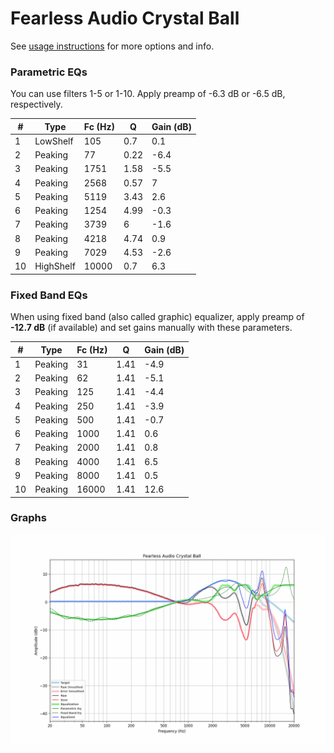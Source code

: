 # Fearless Audio Crystal Ball
See [usage instructions](https://github.com/jaakkopasanen/AutoEq#usage) for more options and info.

### Parametric EQs
You can use filters 1-5 or 1-10. Apply preamp of -6.3 dB or -6.5 dB, respectively.

|   # | Type      |   Fc (Hz) |    Q |   Gain (dB) |
|-----|-----------|-----------|------|-------------|
|   1 | LowShelf  |       105 | 0.7  |         0.1 |
|   2 | Peaking   |        77 | 0.22 |        -6.4 |
|   3 | Peaking   |      1751 | 1.58 |        -5.5 |
|   4 | Peaking   |      2568 | 0.57 |         7   |
|   5 | Peaking   |      5119 | 3.43 |         2.6 |
|   6 | Peaking   |      1254 | 4.99 |        -0.3 |
|   7 | Peaking   |      3739 | 6    |        -1.6 |
|   8 | Peaking   |      4218 | 4.74 |         0.9 |
|   9 | Peaking   |      7029 | 4.53 |        -2.6 |
|  10 | HighShelf |     10000 | 0.7  |         6.3 |

### Fixed Band EQs
When using fixed band (also called graphic) equalizer, apply preamp of **-12.7 dB** (if available) and set gains manually with these parameters.

|   # | Type    |   Fc (Hz) |    Q |   Gain (dB) |
|-----|---------|-----------|------|-------------|
|   1 | Peaking |        31 | 1.41 |        -4.9 |
|   2 | Peaking |        62 | 1.41 |        -5.1 |
|   3 | Peaking |       125 | 1.41 |        -4.4 |
|   4 | Peaking |       250 | 1.41 |        -3.9 |
|   5 | Peaking |       500 | 1.41 |        -0.7 |
|   6 | Peaking |      1000 | 1.41 |         0.6 |
|   7 | Peaking |      2000 | 1.41 |         0.8 |
|   8 | Peaking |      4000 | 1.41 |         6.5 |
|   9 | Peaking |      8000 | 1.41 |         0.5 |
|  10 | Peaking |     16000 | 1.41 |        12.6 |

### Graphs
![](./Fearless%20Audio%20Crystal%20Ball.png)
